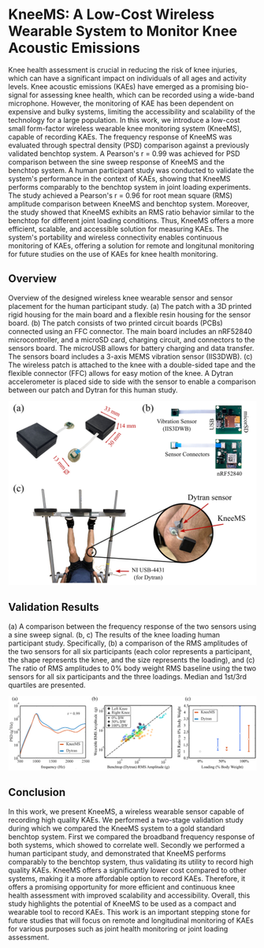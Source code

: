 # KneeMS: A Low-Cost Wireless Wearable System to Monitor Knee Acoustic Emissions

Knee health assessment is crucial in reducing the risk of knee injuries, which can have a significant impact on individuals of all ages and activity levels. Knee acoustic emissions (KAEs) have emerged as a promising bio-signal for assessing knee health, which can be recorded using a wide-band microphone. However, the monitoring of KAE has been dependent on expensive and bulky systems, limiting the accessibility and scalability of the technology for a large population. 
In this work, we introduce a low-cost small form-factor wireless wearable knee monitoring system (KneeMS), capable of recording KAEs. 
The frequency response of KneeMS was evaluated through spectral density (PSD) comparison against a previously validated benchtop system. A Pearson's r = 0.99 was achieved for PSD comparison between the sine sweep response of KneeMS and the benchtop system. A human participant study was conducted to validate the system's performance in the context of KAEs, showing that KneeMS performs comparably to the benchtop system in joint loading experiments. The study achieved a Pearson's r = 0.96 for root mean square (RMS) amplitude comparison between KneeMS and benchtop system. Moreover, the study showed that KneeMS exhibits an RMS ratio behavior similar to the benchtop for different  joint loading conditions. 
Thus, KneeMS offers a more efficient, scalable, and accessible solution for measuring KAEs. The system's portability and wireless connectivity enables continuous monitoring of KAEs, offering a solution for remote and longitunal monitoring for future studies on the use of KAEs for knee health monitoring. 

## Overview
Overview of the designed wireless knee wearable sensor  and sensor placement for the human participant study. (a) The patch with a 3D printed rigid housing for the main board and a flexible resin housing for the sensor board. (b) The patch consists of two printed circuit boards (PCBs) connected using an FFC connector. The main board includes an nRF52840 microcontroller, and a microSD card, charging circuit, and connectors to the sensors board. The microUSB allows for battery charging and data transfer. The sensors board includes a 3-axis MEMS vibration sensor (IIS3DWB). (c) The wireless patch is attached to the knee with a double-sided tape and the flexible connector (FFC) allows for easy motion of the knee. A Dytran accelerometer is placed side to side with the sensor to enable a comparison between our patch and Dytran for this human study.

<p align="center">
<img src="https://github.com/mohnikbakht/KneeMS_Demo/blob/main/figures/figure1.png" alt="overview figure" width="600"/>
</p>


## Validation Results

(a) A comparison between the frequency response of the two sensors using a sine sweep signal. (b, c) The results of the knee loading human participant study. Specifically, (b) a comparison of the RMS amplitudes of the two sensors for all six participants (each color represents a participant, the shape represents the knee, and the size represents the loading), and (c) The ratio of RMS amplitudes to 0\% body weight RMS baseline using the two sensors for all six participants and the three loadings. Median and 1st/3rd quartiles are presented.

<p align="center">
<img src="https://github.com/mohnikbakht/KneeMS_Demo/blob/main/figures/figure2.png" alt="results figure" width="600"/>
</p>

 ## Conclusion
 
In this work, we present KneeMS, a wireless wearable sensor capable of recording high quality KAEs. We performed a two-stage validation study during which we compared the KneeMS system to a gold standard benchtop system. First we compared the broadband frequency response of both systems, which showed to correlate well.
Secondly we performed a human participant study, and demonstrated that KneeMS performs comparably to the benchtop system, thus validating its utility to record high quality KAEs.
KneeMS offers a significantly lower cost compared to other systems, making it a more affordable option to record KAEs. Therefore, it offers a promising opportunity for more efficient and continuous knee health assessment with improved scalability and accessibility. Overall, this study highlights the potential of KneeMS to be used as a compact and wearable tool to record KAEs. This work is an important stepping stone for future studies that will focus on remote and longitudinal monitoring of KAEs for various purposes such as joint health monitoring or joint loading assessment.

